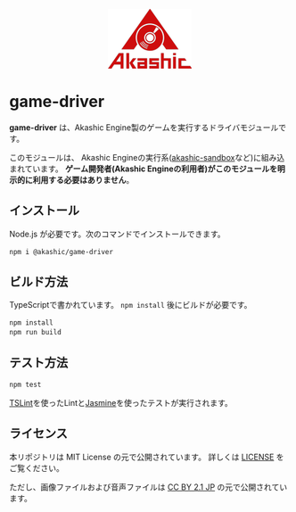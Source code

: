 <p align="center">
<img src="https://github.com/akashic-games/game-driver/blob/v0-master/img/akashic.png" />
</p>

# game-driver

**game-driver** は、Akashic Engine製のゲームを実行するドライバモジュールです。

このモジュールは、 Akashic Engineの実行系([akashic-sandbox][sandbox]など)に組み込まれています。
**ゲーム開発者(Akashic Engineの利用者)がこのモジュールを明示的に利用する必要はありません**。

## インストール

Node.js が必要です。次のコマンドでインストールできます。

```sh
npm i @akashic/game-driver
```

## ビルド方法

TypeScriptで書かれています。
`npm install` 後にビルドが必要です。

```sh
npm install
npm run build
```

## テスト方法

```sh
npm test
```

[TSLint][tslint]を使ったLintと[Jasmine][jasmine]を使ったテストが実行されます。

[sandbox]: https://github.com/akashic-games/akashic-sandbox
[tslint]: https://github.com/palantir/tslint "TSLint"
[jasmine]: http://jasmine.github.io "Jasmine"

## ライセンス
本リポジトリは MIT License の元で公開されています。
詳しくは [LICENSE](https://github.com/akashic-games/game-driver/blob/v0-master/LICENSE) をご覧ください。

ただし、画像ファイルおよび音声ファイルは
[CC BY 2.1 JP](https://creativecommons.org/licenses/by/2.1/jp/) の元で公開されています。
